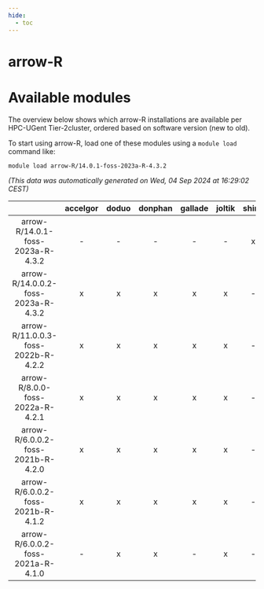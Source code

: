 ```yaml
---
hide:
  - toc
---
```


arrow-R
=======

# Available modules


The overview below shows which arrow-R installations are available per HPC-UGent Tier-2cluster, ordered based on software version (new to old).

To start using arrow-R, load one of these modules using a `module load` command like:

```shell
module load arrow-R/14.0.1-foss-2023a-R-4.3.2
```

*(This data was automatically generated on Wed, 04 Sep 2024 at 16:29:02 CEST)*  

| |accelgor|doduo|donphan|gallade|joltik|shinx|skitty|
| :---: | :---: | :---: | :---: | :---: | :---: | :---: | :---: |
|arrow-R/14.0.1-foss-2023a-R-4.3.2|-|-|-|-|-|x|-|
|arrow-R/14.0.0.2-foss-2023a-R-4.3.2|x|x|x|x|x|-|x|
|arrow-R/11.0.0.3-foss-2022b-R-4.2.2|x|x|x|x|x|-|x|
|arrow-R/8.0.0-foss-2022a-R-4.2.1|x|x|x|x|x|-|x|
|arrow-R/6.0.0.2-foss-2021b-R-4.2.0|x|x|x|x|x|-|x|
|arrow-R/6.0.0.2-foss-2021b-R-4.1.2|x|x|x|x|x|-|x|
|arrow-R/6.0.0.2-foss-2021a-R-4.1.0|-|x|x|-|x|-|x|

